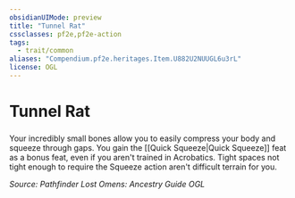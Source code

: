 ```yaml
---
obsidianUIMode: preview
title: "Tunnel Rat"
cssclasses: pf2e,pf2e-action
tags:
  - trait/common
aliases: "Compendium.pf2e.heritages.Item.U882U2NUUGL6u3rL"
license: OGL
---
```

# Tunnel Rat

### 






Your incredibly small bones allow you to easily compress your body and squeeze through gaps. You gain the [[Quick Squeeze|Quick Squeeze]] feat as a bonus feat, even if you aren't trained in Acrobatics. Tight spaces not tight enough to require the Squeeze action aren't difficult terrain for you.

*Source: Pathfinder Lost Omens: Ancestry Guide*
*OGL*